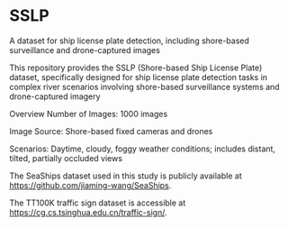 # SSLP
A dataset for ship license plate detection, including shore-based surveillance and drone-captured images

This repository provides the SSLP (Shore-based Ship License Plate) dataset, specifically designed for ship license plate detection tasks in complex river scenarios involving shore-based surveillance systems and drone-captured imagery

Overview
Number of Images: 1000 images

Image Source: Shore-based fixed cameras and drones

Scenarios: Daytime, cloudy, foggy weather conditions; includes distant, tilted, partially occluded views

The SeaShips dataset used in this study is publicly available at https://github.com/jiaming-wang/SeaShips. 

The TT100K traffic sign dataset is accessible at https://cg.cs.tsinghua.edu.cn/traffic-sign/. 

